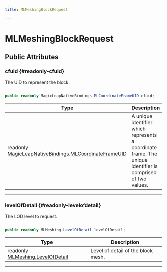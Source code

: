 ```yaml
---
title: MLMeshingBlockRequest

---
```


# MLMeshingBlockRequest










## Public Attributes

### cfuid {#readonly-cfuid}

The UID to represent the block. 

```csharp

public readonly MagicLeapNativeBindings.MLCoordinateFrameUID cfuid;

```

| Type | Description  | 
|--|--|
| readonly [MagicLeapNativeBindings.MLCoordinateFrameUID](/versioned_docs/version-02-Aug-2023/unity-api/api/UnityEngine.XR.MagicLeap.Native/MagicLeapNativeBindings/UnityEngine.XR.MagicLeap.Native.MagicLeapNativeBindings.MLCoordinateFrameUID.md) | A unique identifier which represents a coordinate frame. The unique identifier is comprised of two values.  |





-----------

### levelOfDetail {#readonly-levelofdetail}

The LOD level to request. 

```csharp

public readonly MLMeshing.LevelOfDetail levelOfDetail;

```

| Type | Description  | 
|--|--|
| readonly [MLMeshing.LevelOfDetail](/versioned_docs/version-02-Aug-2023/unity-api/api/UnityEngine.XR.MagicLeap/MeshingSubsystem/Extensions/MLMeshing/UnityEngine.XR.MagicLeap.MeshingSubsystem.Extensions.MLMeshing.md#enums-levelofdetail) | Level of detail of the block mesh.  |





-----------


